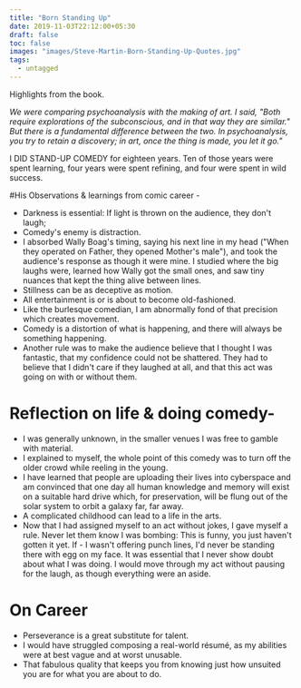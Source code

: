 ```yaml
---
title: "Born Standing Up"
date: 2019-11-03T22:12:00+05:30
draft: false
toc: false
images: "images/Steve-Martin-Born-Standing-Up-Quotes.jpg"
tags:
  - untagged
---
```

Highlights from the book.

*We were comparing psychoanalysis with the making of art. I said, "Both require explorations of the subconscious, and in that way they are similar."
But there is a fundamental difference between the two. In psychoanalysis, you try to retain a discovery; in art, once the thing is made, you let it go."*

I DID STAND-UP COMEDY for eighteen years. Ten of those years were spent learning, four years were spent refining, and four were spent in wild success.

#His Observations & learnings from comic career -

- Darkness is essential: If light is thrown on the audience, they don't laugh;
- Comedy's enemy is distraction.
- I absorbed Wally Boag's timing, saying his next line in my head ("When they operated on Father, they opened Mother's male"), and took the audience's response as though it were mine. I studied where the big laughs were, learned how Wally got the small ones, and saw tiny nuances that kept the thing alive between lines.
- Stillness can be as deceptive as motion.
- All entertainment is or is about to become old-fashioned.
- Like the burlesque comedian, I am abnormally fond of that precision which creates movement.
- Comedy is a distortion of what is happening, and there will always be something happening.
- Another rule was to make the audience believe that I thought I was fantastic, that my confidence could not be shattered. They had to believe that I didn't care if they laughed at all, and that this act was going on with or without them.

# Reflection on life & doing comedy-

- I was generally unknown, in the smaller venues I was free to gamble with material.
- I explained to myself, the whole point of this comedy was to turn off the older crowd while reeling in the young.
- I have learned that people are uploading their lives into cyberspace and am convinced that one day all human knowledge and memory will exist on a suitable hard drive which, for preservation, will be flung out of the solar system to orbit a galaxy far, far away.
- A complicated childhood can lead to a life in the arts.
- Now that I had assigned myself to an act without jokes, I gave myself a rule. Never let them know I was bombing: This is funny, you just haven't gotten it yet. If - I wasn't offering punch lines, I'd never be standing there with egg on my face. It was essential that I never show doubt about what I was doing. I would move through my act without pausing for the laugh, as though everything were an aside.

# On Career

- Perseverance is a great substitute for talent.
- I would have struggled composing a real-world résumé, as my abilities were at best vague and at worst unusable.
- That fabulous quality that keeps you from knowing just how unsuited you are for what you are about to do.
